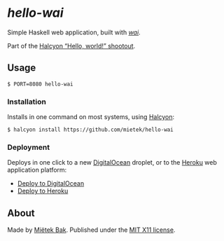 _hello-wai_
===========

Simple Haskell web application, built with [_wai_](https://hackage.haskell.org/package/wai).

Part of the [Halcyon “Hello, world!” shootout](https://halcyon.sh/shootout/).


Usage
-----

```
$ PORT=8080 hello-wai
```


### Installation

Installs in one command on most systems, using [Halcyon](https://halcyon.sh/):

```
$ halcyon install https://github.com/mietek/hello-wai
```


### Deployment

Deploys in one click to a new [DigitalOcean](https://digitalocean.com/) droplet, or to the [Heroku](https://heroku.com/) web application platform:

- [Deploy to DigitalOcean](https://halcyon.sh/deploy/?url=https://github.com/mietek/hello-wai)
- [Deploy to Heroku](https://heroku.com/deploy?template=https://github.com/mietek/hello-wai)


About
-----

Made by [Miëtek Bak](https://mietek.io/).  Published under the [MIT X11 license](https://mietek.io/license/).
